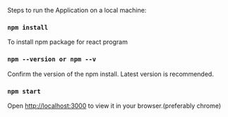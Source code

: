Steps to run the Application on a local machine:

### `npm install`
To install npm package for react program

### `npm --version or npm --v`
Confirm the version of the npm install. Latest version is recommended.

### `npm start`
Open [http://localhost:3000](http://localhost:3000) to view it in your browser.(preferably chrome)

